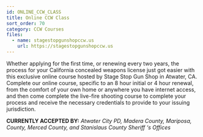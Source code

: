 ```yaml
---
id: ONLINE_CCW_CLASS
title: Online CCW Class
sort_order: 70
category: CCW Courses
files:
  - name: stagestopgunshopccw.us
    url: https://stagestopgunshopccw.us
---
```

Whether applying for the first time, or renewing every two years, the process for your California concealed weapons license just got easier with this exclusive online course hosted by Stage Stop Gun Shop in Atwater, CA. Complete our online course, specific to an 8 hour initial or 4 hour renewal, from the comfort of your own home or anywhere you have internet access, and then come complete the live-fire shooting course to complete your process and receive the necessary credentials to provide to your issuing jurisdiction.

__CURRENTLY ACCEPTED BY:__ *Atwater City PD, Madera County, Mariposa, County, Merced County, and Stanislaus County Sheriff ‘s Offices*

